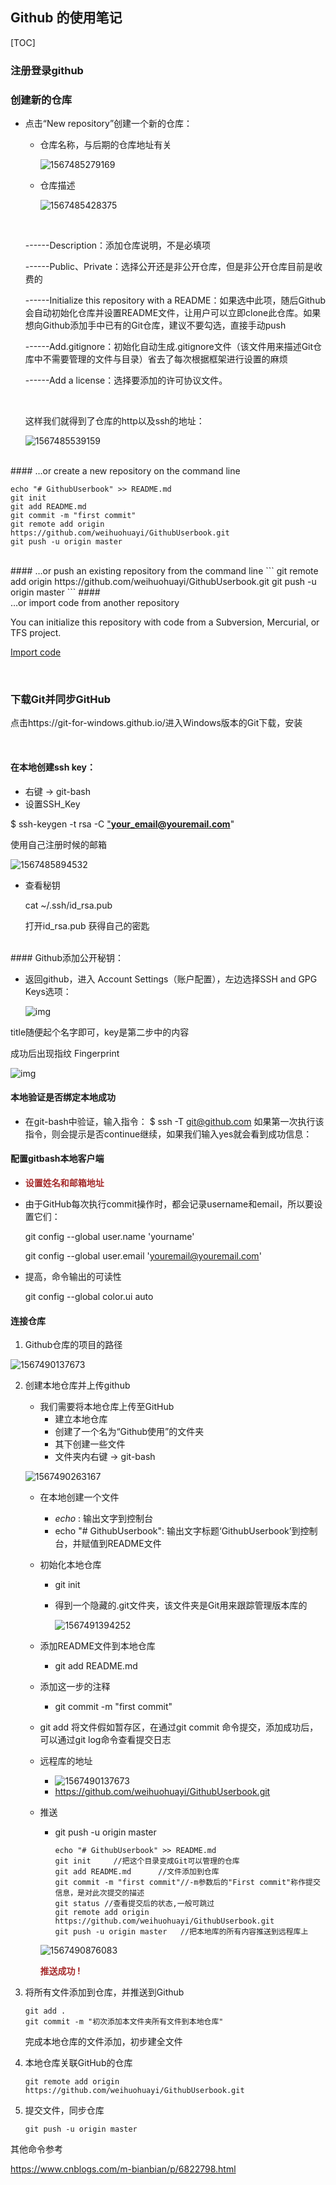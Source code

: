 

## Github 的使用笔记

[TOC]

### 注册登录github

### 创建新的仓库

* 点击“New repository”创建一个新的仓库：

  * 仓库名称，与后期的仓库地址有关

    ![1567485279169](./Github使用/1567485279169.png)

    

  * 仓库描述

    ![1567485428375](Github使用/1567485428375.png)

  <br>
  
  ------Description：添加仓库说明，不是必填项
  
  ------Public、Private：选择公开还是非公开仓库，但是非公开仓库目前是收费的
  
  ------Initialize this repository with a README：如果选中此项，随后Github会自动初始化仓库并设置README文件，让用户可以立即clone此仓库。如果想向Github添加手中已有的Git仓库，建议不要勾选，直接手动push
  
  ------Add.gitignore：初始化自动生成.gitignore文件（该文件用来描述Git仓库中不需要管理的文件与目录）省去了每次根据框架进行设置的麻烦
  
  ------Add a license：选择要添加的许可协议文件。
  
  <br>
  
  这样我们就得到了仓库的http以及ssh的地址：
  
  ![1567485539159](Github使用/1567485539159.png)
<br>
####  …or create a new repository on the command line

```
echo "# GithubUserbook" >> README.md
git init
git add README.md
git commit -m "first commit"
git remote add origin https://github.com/weihuohuayi/GithubUserbook.git
git push -u origin master
```
<br>
####  …or push an existing repository from the command line
```
git remote add origin https://github.com/weihuohuayi/GithubUserbook.git
git push -u origin master
```
#### <br>…or import code from another repository

You can initialize this repository with code from a Subversion, Mercurial, or TFS project.

[Import code](https://github.com/weihuohuayi/GithubUserbook/import)

<br>

### 下载Git并同步GitHub

点击https://git-for-windows.github.io/进入Windows版本的Git下载，安装

<br>

#### 在本地创建ssh key：

* 右键 → git-bash
* 设置SSH_Key

$ ssh-keygen -t rsa -C ["**your_email@youremail.com**](mailto:"your_email@youremail.com)"

使用自己注册时候的邮箱

![1567485894532](Github使用/1567485894532.png)

* 查看秘钥

  cat ~/.ssh/id_rsa.pub

  打开id_rsa.pub 获得自己的密匙
<br>
#### Github添加公开秘钥：

* 返回github，进入 Account Settings（账户配置），左边选择SSH and GPG Keys选项：

  ![img](Github使用/1014657-20170507214931211-721227695.png)

title随便起个名字即可，key是第二步中的内容

成功后出现指纹 Fingerprint

![img](https://images2015.cnblogs.com/blog/1014657/201705/1014657-20170507215049961-118690808.png)

#### 本地验证是否绑定本地成功

* 在git-bash中验证，输入指令：
  $ ssh -T git@github.com
  如果第一次执行该指令，则会提示是否continue继续，如果我们输入yes就会看到成功信息：

#### 配置gitbash本地客户端

*  <font color='Brown'>**设置姓名和邮箱地址**</font>

  * 由于GitHub每次执行commit操作时，都会记录username和email，所以要设置它们：

    git config --global user.name 'yourname'

    git config --global user.email 'youremail@youremail.com'

* 提高，命令输出的可读性

  git config --global color.ui auto

#### 连接仓库

1. Github仓库的项目的路径

![1567490137673](Github使用/1567490137673.png)

2. 创建本地仓库并上传github

   * 我们需要将本地仓库上传至GitHub
     * 建立本地仓库
     * 创建了一个名为“Github使用”的文件夹
     * 其下创建一些文件
     * 文件夹内右键 → git-bash
   
   ![1567490263167](Github使用/1567490263167.png)
   
   * 在本地创建一个文件
   
     * *echo* : 输出文字到控制台
     * echo "# GithubUserbook": 输出文字标题‘GithubUserbook’到控制台，并赋值到README文件
   
   * 初始化本地仓库
   
     * git init
   
     * 得到一个隐藏的.git文件夹，该文件夹是Git用来跟踪管理版本库的
   
       ![1567491394252](Github使用/1567491394252.png)
   
   * 添加README文件到本地仓库
   
     * git add README.md
   
   * 添加这一步的注释
   
     * git commit -m "first commit"
   
   * git add 将文件假如暂存区，在通过git commit 命令提交，添加成功后，可以通过git log命令查看提交日志
   
   * 远程库的地址
   
     * ![1567490137673](Github使用/1567490137673.png)
     * https://github.com/weihuohuayi/GithubUserbook.git
   
   * 推送

     * git push -u origin master
   
        ```
        echo "# GithubUserbook" >> README.md
        git init     //把这个目录变成Git可以管理的仓库
        git add README.md      //文件添加到仓库
        git commit -m "first commit"//-m参数后的"First commit"称作提交信息，是对此次提交的描述
        git status //查看提交后的状态,一般可跳过
        git remote add origin https://github.com/weihuohuayi/GithubUserbook.git
        git push -u origin master   //把本地库的所有内容推送到远程库上
        ```
     
     ![1567490876083](Github使用/1567490876083.png)
     
     <font color='Brown'>**推送成功 !**</font>
   
3. 将所有文件添加到仓库，并推送到Github

   ```
   git add .
   git commit -m "初次添加本文件夹所有文件到本地仓库"
   ```

   完成本地仓库的文件添加，初步建全文件

4. 本地仓库关联GitHub的仓库

   ```
   git remote add origin https://github.com/weihuohuayi/GithubUserbook.git
   ```

   

5. 提交文件，同步仓库

   ```
   git push -u origin master
   ```

   



其他命令参考

https://www.cnblogs.com/m-bianbian/p/6822798.html